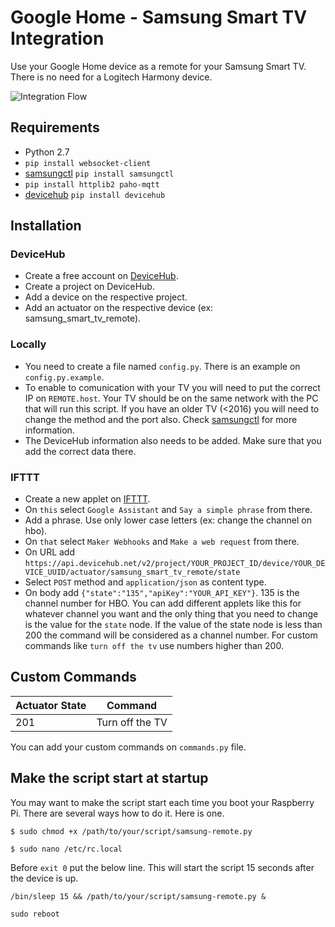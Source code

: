 # Google Home - Samsung Smart TV Integration #

Use your Google Home device as a remote for your Samsung Smart TV. There is no need for a Logitech Harmony device.

![Integration Flow](https://raw.githubusercontent.com/StancuFlorin/Google-Home-Samsung-Smart-TV-Integration/pic/flow.png "Integration Flow")

## Requirements ##

- Python 2.7
- ``pip install websocket-client``
- [samsungctl](https://github.com/Ape/samsungctl) ``pip install samsungctl``
- ``pip install httplib2 paho-mqtt``
- [devicehub](https://github.com/devicehubnet/devicehub_py) ``pip install devicehub``

## Installation ##

### DeviceHub ###
- Create a free account on [DeviceHub](https://www.devicehub.net).
- Create a project on DeviceHub.
- Add a device on the respective project.
- Add an actuator on the respective device (ex: samsung_smart_tv_remote).

### Locally ###

- You need to create a file named ``config.py``. There is an example on ``config.py.example``.
- To enable to comunication with your TV you will need to put the correct IP on ``REMOTE.host``. Your TV should be on the same network with the PC that will run this script. If you have an older TV (<2016) you will need to change the method and the port also. Check [samsungctl](https://github.com/Ape/samsungctl) for more information.
- The DeviceHub information also needs to be added. Make sure that you add the correct data there.

### IFTTT ###

- Create a new applet on [IFTTT](https://ifttt.com).
- On ``this`` select ``Google Assistant`` and ``Say a simple phrase`` from there.
- Add a phrase. Use only lower case letters (ex: change the channel on hbo).
- On ``that`` select ``Maker Webhooks`` and ``Make a web request`` from there.
- On URL add ``https://api.devicehub.net/v2/project/YOUR_PROJECT_ID/device/YOUR_DEVICE_UUID/actuator/samsung_smart_tv_remote/state``
- Select ``POST`` method and ``application/json`` as content type.
- On body add ``{"state":"135","apiKey":"YOUR_API_KEY"}``. 135 is the channel number for HBO. You can add different applets like this for whatever channel you want and the only thing that you need to change is the value for the ``state`` node. If the value of the state node is less than 200 the command will be considered as a channel number. For custom commands like ``turn off the tv`` use numbers higher than 200.

## Custom Commands ##

Actuator State | Command
-------------- | -------
201 | Turn off the TV

You can add your custom commands on ``commands.py`` file.

## Make the script start at startup ##

You may want to make the script start each time you boot your Raspberry Pi. There are several ways how to do it. Here is one.

``
$ sudo chmod +x /path/to/your/script/samsung-remote.py
``

``
$ sudo nano /etc/rc.local
``

Before ``exit 0`` put the below line. This will start the script 15 seconds after the device is up.

``
/bin/sleep 15 && /path/to/your/script/samsung-remote.py &
``

``
sudo reboot
``

